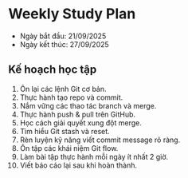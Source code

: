 # Weekly Study Plan

- Ngày bắt đầu: 21/09/2025  
- Ngày kết thúc: 27/09/2025  

## Kế hoạch học tập
1. Ôn lại các lệnh Git cơ bản.  
2. Thực hành tạo repo và commit.  
3. Nắm vững các thao tác branch và merge.  
4. Thực hành push & pull trên GitHub.  
5. Học cách giải quyết xung đột merge.  
6. Tìm hiểu Git stash và reset.  
7. Rèn luyện kỹ năng viết commit message rõ ràng.  
8. Ôn tập các khái niệm Git flow.  
9. Làm bài tập thực hành mỗi ngày ít nhất 2 giờ.  
10. Viết báo cáo lại sau khi hoàn thành.  

